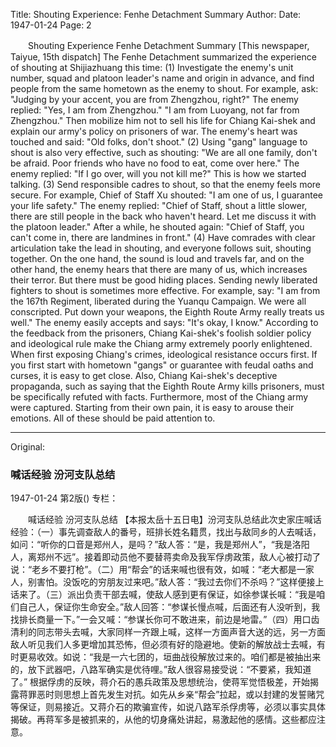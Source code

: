 Title: Shouting Experience: Fenhe Detachment Summary
Author:
Date: 1947-01-24
Page: 2

　　Shouting Experience
    Fenhe Detachment Summary
    [This newspaper, Taiyue, 15th dispatch] The Fenhe Detachment summarized the experience of shouting at Shijiazhuang this time: (1) Investigate the enemy's unit number, squad and platoon leader's name and origin in advance, and find people from the same hometown as the enemy to shout. For example, ask: "Judging by your accent, you are from Zhengzhou, right?" The enemy replied: "Yes, I am from Zhengzhou." "I am from Luoyang, not far from Zhengzhou." Then mobilize him not to sell his life for Chiang Kai-shek and explain our army's policy on prisoners of war. The enemy's heart was touched and said: "Old folks, don't shoot." (2) Using "gang" language to shout is also very effective, such as shouting: "We are all one family, don't be afraid. Poor friends who have no food to eat, come over here." The enemy replied: "If I go over, will you not kill me?" This is how we started talking. (3) Send responsible cadres to shout, so that the enemy feels more secure. For example, Chief of Staff Xu shouted: "I am one of us, I guarantee your life safety." The enemy replied: "Chief of Staff, shout a little slower, there are still people in the back who haven't heard. Let me discuss it with the platoon leader." After a while, he shouted again: "Chief of Staff, you can't come in, there are landmines in front." (4) Have comrades with clear articulation take the lead in shouting, and everyone follows suit, shouting together. On the one hand, the sound is loud and travels far, and on the other hand, the enemy hears that there are many of us, which increases their terror. But there must be good hiding places. Sending newly liberated fighters to shout is sometimes more effective. For example, say: "I am from the 167th Regiment, liberated during the Yuanqu Campaign. We were all conscripted. Put down your weapons, the Eighth Route Army really treats us well." The enemy easily accepts and says: "It's okay, I know."
    According to the feedback from the prisoners, Chiang Kai-shek's foolish soldier policy and ideological rule make the Chiang army extremely poorly enlightened. When first exposing Chiang's crimes, ideological resistance occurs first. If you first start with hometown "gangs" or guarantee with feudal oaths and curses, it is easy to get close. Also, Chiang Kai-shek's deceptive propaganda, such as saying that the Eighth Route Army kills prisoners, must be specifically refuted with facts. Furthermore, most of the Chiang army were captured. Starting from their own pain, it is easy to arouse their emotions. All of these should be paid attention to.



<hr /> 

Original: 


### 喊话经验  汾河支队总结

1947-01-24
第2版()
专栏：

　　喊话经验
    汾河支队总结
    【本报太岳十五日电】汾河支队总结此次史家庄喊话经验：（一）事先调查敌人的番号，班排长姓名籍贯，找出与敌同乡的人去喊话，如问：“听你的口音是郑州人，是吗？”敌人答：“是，我是郑州人”，“我是洛阳人，离郑州不远”。接着即动员他不要替蒋卖命及我军俘虏政策，敌人心被打动了说：“老乡不要打枪”。（二）用“帮会”的话来喊也很有效，如喊：“老大都是一家人，别害怕。没饭吃的穷朋友过来吧。”敌人答：“我过去你们不杀吗？”这样便接上话来了。（三）派出负责干部去喊，使敌人感到更有保证，如徐参谋长喊：“我是咱们自己人，保证你生命安全。”敌人回答：“参谋长慢点喊，后面还有人没听到，我找排长商量一下。”一会又喊：“参谋长你可不敢进来，前边是地雷。”（四）用口齿清利的同志带头去喊，大家同样一齐跟上喊，这样一方面声音大送的远，另一方面敌人听见我们人多更增加其恐怖，但必须有好的隐避地。使新的解放战士去喊，有时更易收效。如说：“我是一六七团的，垣曲战役解放过来的。咱们都是被抽出来的，放下武器吧，八路军确实是优待哩。”敌人很容易接受说：“不要紧，我知道了。”
    根据俘虏的反映，蒋介石的愚兵政策及思想统治，使蒋军觉悟极差，开始揭露蒋罪恶时则思想上首先发生对抗。如先从乡亲“帮会”拉起，或以封建的发誓赌咒等保证，则易接近。又蒋介石的欺骗宣传，如说八路军杀俘虏等，必须以事实具体揭破。再蒋军多是被抓来的，从他的切身痛处讲起，易激起他的感情。这些都应注意。
